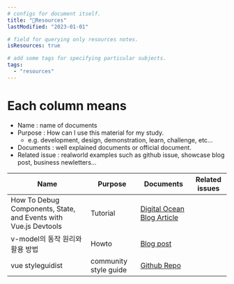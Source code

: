 ```yaml
---
# configs for document itself.
title: "🚚Resources"
lastModified: "2023-01-01"

# field for querying only resources notes.
isResources: true

# add some tags for specifying particular subjects.
tags:
  - "resources"
---
```

# Each column means
- Name : name of documents
- Purpose : How can I use this material for my study.
	- e.g. development, design, demonstration, learn, challenge, etc...
- Documents : well explained documents or official document.
- Related issue : realworld examples such as github issue, showcase blog post, business newletters...

| Name                                                            | Purpose               | Documents                                                                                                                                    | Related issues |
| --------------------------------------------------------------- | --------------------- | -------------------------------------------------------------------------------------------------------------------------------------------- | -------------- |
| How To Debug Components, State, and Events with Vue.js Devtools | Tutorial              | [Digital Ocean Blog Article](https://www.digitalocean.com/community/tutorials/how-to-debug-components-state-and-events-with-vue-js-devtools) |                |
| v-model의 동작 원리와 활용 방법                                 | Howto                 | [Blog post](https://joshua1988.github.io/web-development/vuejs/v-model-usage/)                                                               |                |
| vue styleguidist                                                 | community style guide | [Github Repo](https://github.com/vue-styleguidist/vue-styleguidist)                                                                                                                                             |                |
